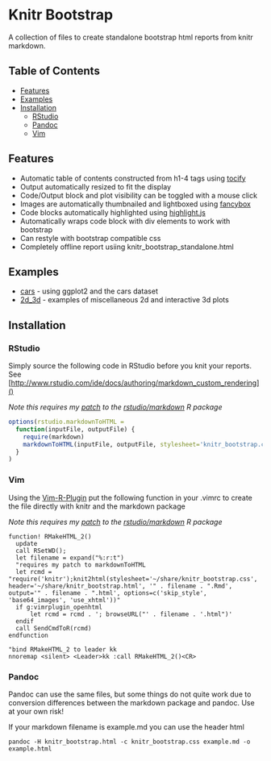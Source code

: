 # Knitr Bootstrap #

A collection of files to create standalone bootstrap html reports from knitr markdown.

## Table of Contents

* [Features](#features)
* [Examples](#examples)
* [Installation](#installation)
  * [RStudio](#rstudio)
  * [Pandoc](#pandoc)
  * [Vim](#vim)

## Features ##
* Automatic table of contents constructed from h1-4 tags using [tocify]
* Output automatically resized to fit the display
* Code/Output block and plot visibility can be toggled with a mouse click
* Images are automatically thumbnailed and lightboxed using [fancybox]
* Code blocks automatically highlighted using [highlight.js]
* Automatically wraps code block with div elements to work with bootstrap
* Can restyle with bootstrap compatible css
* Completely offline report usiing knitr_bootstrap_standalone.html

## Examples ##

* [cars] - using ggplot2 and the cars dataset
* [2d_3d] - examples of miscellaneous 2d and interactive 3d plots

## Installation ##

### RStudio ###

Simply source the following code in RStudio before you knit your reports.
See [http://www.rstudio.com/ide/docs/authoring/markdown_custom_rendering]()

*Note this requires my [patch] to the [rstudio/markdown] R package*
```r
options(rstudio.markdownToHTML =
  function(inputFile, outputFile) {
    require(markdown)
    markdownToHTML(inputFile, outputFile, stylesheet='knitr_bootstrap.css', header='knitr_bootstrap.html')
  }
)
```

### Vim ###

Using the [Vim-R-Plugin](https://github.com/vim-scripts/Vim-R-plugin) put the following function in your .vimrc to create the file directly with knitr and the markdown package

*Note this requires my [patch] to the [rstudio/markdown] R package*
```vim
function! RMakeHTML_2()
  update
  call RSetWD();
  let filename = expand("%:r:t")
  "requires my patch to markdownToHTML
  let rcmd = "require('knitr');knit2html(stylesheet='~/share/knitr_bootstrap.css', header='~/share/knitr_bootstrap.html', '" . filename . ".Rmd', output='" . filename . ".html', options=c('skip_style', 'base64_images', 'use_xhtml'))"
  if g:vimrplugin_openhtml
      let rcmd = rcmd . '; browseURL("' . filename . '.html")'
  endif
  call SendCmdToR(rcmd)
endfunction

"bind RMakeHTML_2 to leader kk
nnoremap <silent> <Leader>kk :call RMakeHTML_2()<CR>
```

### Pandoc ###
Pandoc can use the same files, but some things do not quite work due to
conversion differences between the markdown package and pandoc.  Use at your
own risk!

If your markdown filename is example.md you can use the header html
```console
pandoc -H knitr_bootstrap.html -c knitr_bootstrap.css example.md -o example.html
```

[highlight.js]: https://github.com/isagalaev/highlight.js
[tocify]: http://gregfranko.com/jquery.tocify.js
[patch]: https://github.com/rstudio/markdown/pull/23
[rstudio/markdown]: https://github.com/rstudio/markdown
[fancybox]: http://fancyapps.com/fancybox

[2d_3d]: http://htmlpreview.github.com/?https://github.com/jimhester/knitr_bootstrap/blob/master/examples/2d_3d.html
[cars]: http://htmlpreview.github.com/?https://github.com/jimhester/knitr_bootstrap/blob/master/examples/cars.html
